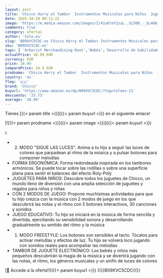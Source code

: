 ```yaml
---
layout: post
title: 'Chicco Harry el Tambor  Instrumentos Musicales para Niños  Juguete Educativo Electrónico  Tambor de Juguete  2 Modos de Juego  30+ Canciones y Sonidos  5 Teclas y Luces  6 Meses-3 Años'
date: 2025-10-28 00:11:22
image: 'https://m.media-amazon.com/images/I/41uKteY2zuL._SL500_._SL400_.jpg'
comments: true
category: ofertas
author: 'tole.es'
slug: 'B09XVC5CDC-es Chicco Harry el Tambor Instrumentos Musicales para Niños...'
sku: 'B09XVC5CDC-es'
tags: [ 'Arborist Merchandising Root','Bebés','Desarrollo de habilidades motoras','Instrumentos de percusión para niños','Instrumentos musicales para niños','Juguetes','Juguetes para Bebés y primera infancia','Juguetes y juegos','Self Service','Special Features Stores','b6d17eda-2c26-45ed-a098-453a9f96e839_0','b6d17eda-2c26-45ed-a098-453a9f96e839_2801','chicco','🇪🇸', ]
actualPrice: 18.99 EUR
currency: EUR
price: 18.99
comparePrice: 24.9 EUR
prodname: 'Chicco Harry el Tambor  Instrumentos Musicales para Niños  Juguete Educativo Electrónico  Tambor de Juguete  2 Modos de Juego  30+ Canciones y Sonidos  5 Teclas y Luces  6 Meses-3 Años'
country: 'es'
flag: '🇪🇸'
brand: 'Chicco'
buyurl: 'https://www.amazon.es/dp/B09XVC5CDC/?tag=tolees-21'
descuento: '23.73'
average: '18.99'
---
```


Tienes [{{< param title >}}]({{< param buyurl >}}) en el siguiente enlace!

[![{{< param prodname >}}]({{< param image >}})]({{< param buyurl >}})

ℹ️:

- 2. MODO "SIGUE LAS LUCES": Anima a tu hijo a seguir las luces de colores que parpadean al ritmo de la música y a pulsar botones para componer melodías
- FORMA ERGONÓMICA: Forma redondeada inspirada en los tambores armónicos. Se puede tocar sobre las rodillas o sobre una superficie plana para sentir el balanceo del efecto Roly-Poly
- JUGUETES PARA NIÑOS: Descubre todos los juguetes de Chicco, un mundo lleno de diversión con una amplia selección de juguetes y regalos para niños y niñas
- CON 2 MODOS DE JUEGO: Propone muchísimas actividades para que tu hijo crezca con la música con 2 modos de juego en los que descubrirá las notas y el ritmo con 5 botones interactivos, 30 canciones y sonidos
- JUEGO EDUCATIVO: Tu hijo se iniciará en la música de forma sencilla y divertida, ejercitando su sensibilidad sonora y desarrollando gradualmente su sentido del ritmo y la música
- 1. MODO FREESTYLE: Los botones son sensibles al tacto. Tócalos para activar melodías y efectos de luz. Tu hijo se volverá loco jugando con sonidos reales para acompañar las melodías
- TAMBOR DE JUGUETE ELECTRÓNICO: Los bebés y niños más pequeños descubrirán la magia de la música y se divertirá jugando con las notas, el ritmo, los géneros musicales y un sinfín de luces de colores

[🛒 Accede a la oferta!!]({{< param buyurl >}})
{{<world>}}B09XVC5CDC{{</world>}}
